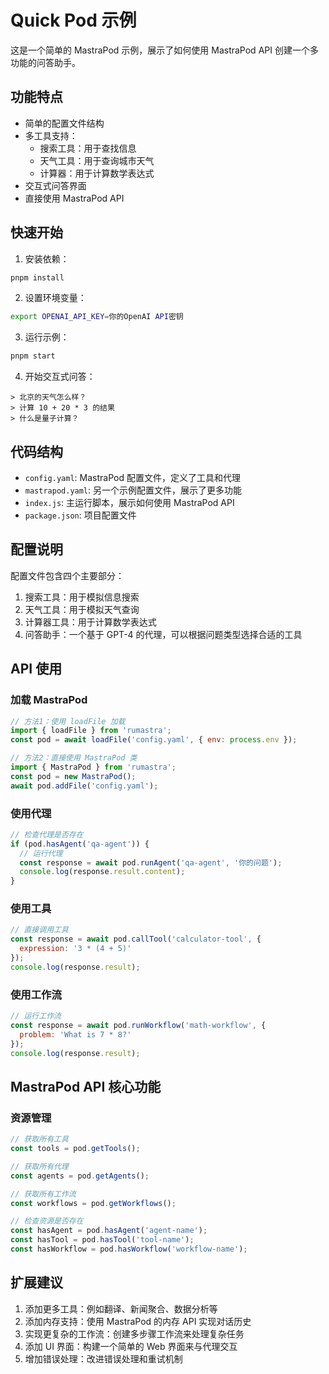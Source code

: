 # Quick Pod 示例

这是一个简单的 MastraPod 示例，展示了如何使用 MastraPod API 创建一个多功能的问答助手。

## 功能特点

- 简单的配置文件结构
- 多工具支持：
  - 搜索工具：用于查找信息
  - 天气工具：用于查询城市天气
  - 计算器：用于计算数学表达式
- 交互式问答界面
- 直接使用 MastraPod API

## 快速开始

1. 安装依赖：
```bash
pnpm install
```

2. 设置环境变量：
```bash
export OPENAI_API_KEY=你的OpenAI API密钥
```

3. 运行示例：
```bash
pnpm start
```

4. 开始交互式问答：
```
> 北京的天气怎么样？
> 计算 10 + 20 * 3 的结果
> 什么是量子计算？
```

## 代码结构

- `config.yaml`: MastraPod 配置文件，定义了工具和代理
- `mastrapod.yaml`: 另一个示例配置文件，展示了更多功能
- `index.js`: 主运行脚本，展示如何使用 MastraPod API
- `package.json`: 项目配置文件

## 配置说明

配置文件包含四个主要部分：

1. 搜索工具：用于模拟信息搜索
2. 天气工具：用于模拟天气查询
3. 计算器工具：用于计算数学表达式
4. 问答助手：一个基于 GPT-4 的代理，可以根据问题类型选择合适的工具

## API 使用

### 加载 MastraPod

```javascript
// 方法1：使用 loadFile 加载
import { loadFile } from 'rumastra';
const pod = await loadFile('config.yaml', { env: process.env });

// 方法2：直接使用 MastraPod 类
import { MastraPod } from 'rumastra';
const pod = new MastraPod();
await pod.addFile('config.yaml');
```

### 使用代理

```javascript
// 检查代理是否存在
if (pod.hasAgent('qa-agent')) {
  // 运行代理
  const response = await pod.runAgent('qa-agent', '你的问题');
  console.log(response.result.content);
}
```

### 使用工具

```javascript
// 直接调用工具
const response = await pod.callTool('calculator-tool', {
  expression: '3 * (4 + 5)'
});
console.log(response.result);
```

### 使用工作流

```javascript
// 运行工作流
const response = await pod.runWorkflow('math-workflow', {
  problem: 'What is 7 * 8?'
});
console.log(response.result);
```

## MastraPod API 核心功能

### 资源管理
```javascript
// 获取所有工具
const tools = pod.getTools();

// 获取所有代理
const agents = pod.getAgents();

// 获取所有工作流
const workflows = pod.getWorkflows();

// 检查资源是否存在
const hasAgent = pod.hasAgent('agent-name');
const hasTool = pod.hasTool('tool-name');
const hasWorkflow = pod.hasWorkflow('workflow-name');
```

## 扩展建议

1. 添加更多工具：例如翻译、新闻聚合、数据分析等
2. 添加内存支持：使用 MastraPod 的内存 API 实现对话历史
3. 实现更复杂的工作流：创建多步骤工作流来处理复杂任务
4. 添加 UI 界面：构建一个简单的 Web 界面来与代理交互
5. 增加错误处理：改进错误处理和重试机制 